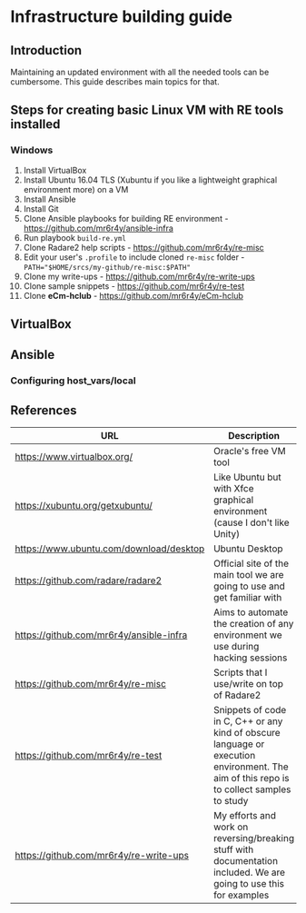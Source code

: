 # Infrastructure building guide

## Introduction

Maintaining an updated environment with all the needed tools can be cumbersome.
This guide describes main topics for that.

## Steps for creating basic Linux VM with RE tools installed

### Windows

1. Install VirtualBox
1. Install Ubuntu 16.04 TLS (Xubuntu if you like a lightweight graphical environment more) on a VM
1. Install Ansible
1. Install Git
1. Clone Ansible playbooks for building RE environment - https://github.com/mr6r4y/ansible-infra
1. Run playbook `build-re.yml`
1. Clone Radare2 help scripts - https://github.com/mr6r4y/re-misc
1. Edit your user's `.profile` to include cloned `re-misc` folder - `PATH="$HOME/srcs/my-github/re-misc:$PATH"`
1. Clone my write-ups - https://github.com/mr6r4y/re-write-ups
1. Clone sample snippets - https://github.com/mr6r4y/re-test
1. Clone **eCm-hclub** - https://github.com/mr6r4y/eCm-hclub

## VirtualBox

## Ansible

### Configuring **host_vars/local**

## References

URL | Description
----|-------------
https://www.virtualbox.org/ | Oracle's free VM tool
https://xubuntu.org/getxubuntu/ | Like Ubuntu but with Xfce graphical environment (cause I don't like Unity)
https://www.ubuntu.com/download/desktop | Ubuntu Desktop
https://github.com/radare/radare2 | Official site of the main tool we are going to use and get familiar with
https://github.com/mr6r4y/ansible-infra | Aims to automate the creation of any environment we use during hacking sessions
https://github.com/mr6r4y/re-misc | Scripts that I use/write on top of Radare2
https://github.com/mr6r4y/re-test | Snippets of code in C, C++ or any kind of obscure language or execution environment. The aim of this repo is to collect samples to study
https://github.com/mr6r4y/re-write-ups | My efforts and work on reversing/breaking stuff with documentation included. We are going to use this for examples
